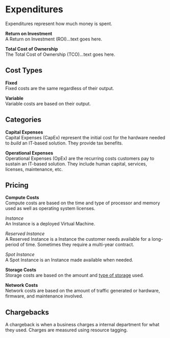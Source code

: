 # Expenditures
Expenditures represent how much money is spent. 

**Return on Investment**  
A Return on Investment (ROI)...text goes here.

**Total Cost of Ownership**  
The Total Cost of Ownership (TCO)...text goes here.

## Cost Types
**Fixed**  
Fixed costs are the same regardless of their output.

**Variable**  
Variable costs are based on their output. 

## Categories
**Capital Expenses**  
Capital Expenses (CapEx) represent the initial cost for the hardware needed to *build* an IT-based solution. They provide tax benefits. 

**Operational Expenses**  
Operational Expenses (OpEx) are the recurring costs customers pay to sustain an IT-based solution. They include human capital, services, licenses, maintenance, etc.

## Pricing
**Compute Costs**  
Compute costs are based on the time and type of processor and memory used as well as operating system licenses. 

*Instance*  
An Instance is a deployed Virtual Machine. 

*Reserved Instance*  
A Reserved Instance is a Instance the customer needs available for a long-period of time. Sometimes they require a multi-year contract. 

*Spot Instance*  
A Spot Instance is an Instance made available when needed. 

**Storage Costs**  
Storage costs are based on the amount and [type of storage](/cloud/techincal-operations/storage/README.md#cloud-storage-types) used. 

**Network Costs**  
Network costs are based on the amount of traffic generated or hardware, firmware, and maintenance involved. 

## Chargebacks
A chargeback is when a business charges a internal department for what they used. Charges are measured using resource tagging. 
